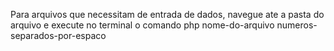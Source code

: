 Para arquivos que necessitam de entrada de dados, navegue ate a pasta do arquivo e execute no terminal o comando php nome-do-arquivo numeros-separados-por-espaco